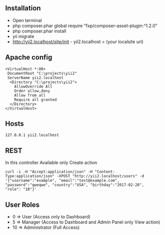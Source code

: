 ## Installation

- Open terminal
- php composer.phar global require "fxp/composer-asset-plugin:^1.2.0" 
- php composer.phar install
- yii migrate
- http://yii2.localhost/site/init - yii2.localhost = (your localsite url)


Apache config 
------------
    <VirtualHost *:80>
     DocumentRoot "C:\projects\yii2"
     ServerName yii2.localhost
      <Directory "C:\projects\yii2">
        AllowOverride All
        Order allow,deny
        Allow from all
        Require all granted
      </Directory>
    </VirtualHost>

Hosts
------------

    127.0.0.1 yii2.localhost
    
    
REST
---------------
In this controller Available only Create action
    
    curl -i -H "Accept:application/json" -H "Content-Type:application/json" -XPOST "http://yii2.localhost/users" -d '{"username":"example", "email":"test@example.com", "password":"qweqwe", "country":"USA", "birthday":"2017-02-28",  "role": "10"}'

 User Roles
 --------
- 0 => User (Access only to Dashboard)
- 5 => Manager (Access to Dashboard and Admin Panel only View action)
- 10 => Administrator (Full Access)
 
